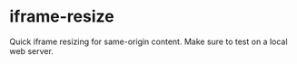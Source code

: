 # iframe-resize
Quick iframe resizing for same-origin content.
Make sure to test on a local web server.
